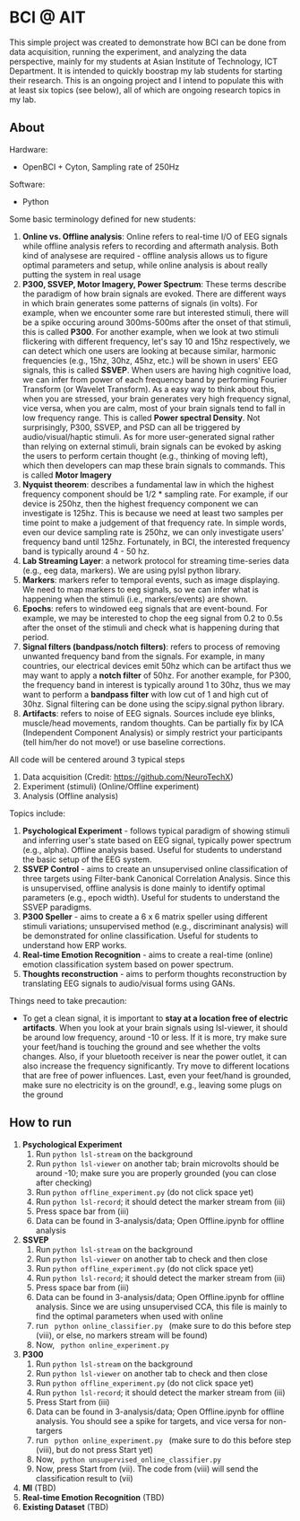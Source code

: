 # BCI @ AIT

This simple project was created to demonstrate how BCI can be done from data acquisition, running the experiment, and analyzing the data perspective, mainly for my students at Asian Institute of Technology, ICT Department.  It is intended to quickly boostrap my lab students for starting their research. This is an ongoing project and I intend to populate this with at least six topics (see below), all of which are ongoing research topics in my lab.

## About

Hardware:
- OpenBCI + Cyton, Sampling rate of 250Hz

Software:
- Python

Some basic terminology defined for new students:
1. **Online vs. Offline analysis**:  Online refers to real-time I/O of EEG signals while offline analysis refers to recording and aftermath analysis.  Both kind of analysese are required - offline analysis allows us to figure optimal parameters and setup, while online analysis is about really putting the system in real usage
2. **P300, SSVEP, Motor Imagery, Power Spectrum**:   These terms describe the paradigm of how brain signals are evoked.  There are different ways in which brain generates some patterns of signals (in volts).  For example, when we encounter some rare but interested stimuli, there will be a spike occuring around 300ms-500ms after the onset of that stimuli, this is called **P300**.  For another example, when we look at two stimuli flickering with different frequency, let's say 10 and 15hz respectively, we can detect which one users are looking at because similar, harmonic frequencies (e.g., 15hz, 30hz, 45hz, etc.) will be shown in users' EEG signals, this is called **SSVEP**.    When users are having high cognitive load, we can infer from power of each frequency band by performing Fourier Transform (or Wavelet Transform).  As a easy way to think about this, when you are stressed, your brain generates very high frequency signal, vice versa, when you are calm, most of your brain signals tend to fall in low frequency range.   This is called **Power spectral Density**.   Not surprisingly, P300, SSVEP, and PSD can all be triggered by audio/visual/haptic stimuli.   As for more user-generated signal rather than relying on external stimuli, brain signals can be evoked by asking the users to perform certain thought (e.g., thinking of moving left), which then developers can map these brain signals to commands.  This is called **Motor Imagery**
3. **Nyquist theorem**: describes a fundamental law in which the highest frequency component should be 1/2 * sampling rate.  For example, if our device is 250hz, then the highest frequency component we can investigate is 125hz.  This is because we need at least two samples per time point to make a judgement of that frequency rate.    In simple words, even our device sampling rate is 250hz, we can only investigate users' frequency band until 125hz.  Fortunately, in BCI, the interested frequency band is typically around 4 - 50 hz.
4. **Lab Streaming Layer**: a network protocol for streaming time-series data (e.g., eeg data, markers).  We are using pylsl python library.
5. **Markers**: markers refer to temporal events, such as image displaying.  We need to map markers to eeg signals, so we can infer what is happening when the stimuli (i.e., markers/events) are shown.
6. **Epochs**:  refers to windowed eeg signals that are event-bound.  For example, we may be interested to chop the eeg signal from 0.2 to 0.5s after the onset of the stimuli and check what is happening during that period.
7. **Signal filters (bandpass/notch filters)**:  refers to process of removing unwanted frequency band from the signals.  For example, in many countries, our electrical devices emit 50hz which can be artifact thus we may want to apply a **notch filter** of 50hz.  For another example, for P300, the frequency band in interest is typically around 1 to 30hz, thus we may want to perform a **bandpass filter** with low cut of 1 and high cut of 30hz.   Signal filtering can be done using the scipy.signal python library.
8. **Artifacts**: refers to noise of EEG signals.  Sources include eye blinks, muscle/head movements, random thoughts.  Can be partially fix by ICA (Independent Component Analysis) or simply restrict your participants (tell him/her do not move!) or use baseline corrections.

All code will be centered around 3 typical steps
1. Data acquisition (Credit: https://github.com/NeuroTechX)
2. Experiment (stimuli) (Online/Offline experiment)
3. Analysis (Offline analysis)

Topics include:
1. **Psychological Experiment** - follows typical paradigm of showing stimuli and inferring user's state based on EEG signal, typically power spectrum (e.g., alpha).  Offline analysis based.  Useful for students to understand the basic setup of the EEG system.
2. **SSVEP Control** - aims to create an unsupervised online classification of three targets using Filter-bank Canonical Correlation Analysis.  Since this is unsupervised, offline analysis is done mainly to identify optimal parameters (e.g., epoch width).  Useful for students to understand the SSVEP paradigms.
3. **P300 Speller** - aims to create a 6 x 6 matrix speller using different stimuli variations; unsupervised method (e.g., discriminant analysis) will be demonstrated for online classification.  Useful for students to understand how ERP works.
5. **Real-time Emotion Recognition** - aims to create a real-time (online) emotion classification system based on power spectrum.
6. **Thoughts reconstruction** - aims to perform thoughts reconstruction by translating EEG signals to audio/visual forms using GANs.

Things need to take precaution:
- To get a clean signal, it is important to **stay at a location free of electric artifacts**.  When you look at your brain signals using lsl-viewer, it should be around low frequency, around -10 or less.  If it is more, try make sure your feet/hand is touching the ground and see whether the volts changes.  Also, if your bluetooth receiver is near the power outlet, it can also increase the frequency significantly.  Try move to different locations that are free of power influences.  Last, even your feet/hand is grounded, make sure no electricity is on the ground!, e.g., leaving some plugs on the ground

## How to run

1. **Psychological Experiment**
   1. Run <code>python lsl-stream</code> on the background
   2. Run <code>python lsl-viewer</code> on another tab; brain microvolts should be around -10; make sure you are properly   grounded (you can close after checking)
   3. Run <code>python offline_experiment.py</code>  (do not click space yet)
   4. Run <code>python lsl-record</code>; it should detect the marker stream from (iii)
   5. Press space bar from (iii)
   6. Data can be found in 3-analysis/data; Open Offline.ipynb for offline analysis
2. **SSVEP**
   1. Run <code>python lsl-stream</code> on the background
   2. Run <code>python lsl-viewer</code> on another tab to check and then close
   3. Run <code>python offline_experiment.py</code>  (do not click space yet)
   4. Run <code>python lsl-record</code>; it should detect the marker stream from (iii)
   5. Press space bar from (iii)
   6. Data can be found in 3-analysis/data; Open Offline.ipynb for offline analysis.  Since we are using unsupervised CCA, this file is mainly to  find the optimal parameters when used with online
   7. run <code> python online_classifier.py </code> (make sure to do this before step (viii), or else, no markers stream will be found)
   8. Now, <code> python online_experiment.py </code>
3. **P300**
   1. Run <code>python lsl-stream</code> on the background
   2. Run <code>python lsl-viewer</code> on another tab to check and then close
   3. Run <code>python offline_experiment.py</code>  (do not click space yet)
   4. Run <code>python lsl-record</code>; it should detect the marker stream from (iii)
   5. Press Start from (iii)
   6. Data can be found in 3-analysis/data; Open Offline.ipynb for offline analysis.  You should see a spike for targets, and vice versa for non-targers
   7. run <code> python online_experiment.py </code> (make sure to do this before step (viii), but do not press Start yet)
   8. Now, <code> python unsupervised_online_classifier.py </code>
   9. Now, press Start from (vii).  The code from (viii) will send the classification result to (vii)
4. **MI** (TBD)
5. **Real-time Emotion Recognition** (TBD)
6. **Existing Dataset** (TBD)
